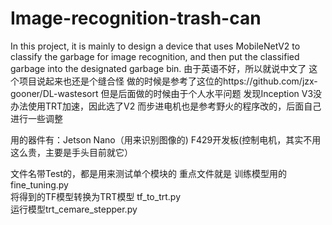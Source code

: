 # Image-recognition-trash-can
In this project, it is mainly to design a device that uses MobileNetV2 to classify the garbage for image recognition, and then put the classified garbage into the designated garbage bin.
由于英语不好，所以就说中文了
这个项目说起来也还是个缝合怪
做的时候是参考了这位的https://github.com/jzx-gooner/DL-wastesort
但是后面做的时候由于个人水平问题
发现Inception V3没办法使用TRT加速，因此选了V2
而步进电机也是参考野火的程序改的，后面自己进行一些调整

用的器件有：Jetson Nano（用来识别图像的) F429开发板(控制电机，其实不用这么贵，主要是手头目前就它）

文件名带Test的，都是用来测试单个模块的
重点文件就是
训练模型用的fine_tuning.py   
将得到的TF模型转换为TRT模型 tf_to_trt.py  
运行模型trt_cemare_stepper.py     
